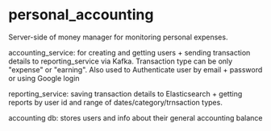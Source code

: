 # personal_accounting
Server-side of money manager for monitoring personal expenses.

accounting_service: for creating and getting users + sending transaction details to reporting_service via Kafka. 
Transaction type can be only "expense" or "earning".
Also used to Authenticate user by email + password or using Google login 

reporting_service: saving transaction details to Elasticsearch + getting reports by user id and range of dates/category/trnsaction types.

accounting db: stores users and info about their general accounting balance
